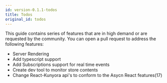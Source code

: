 ```yaml
---
id: version-0.1.1-todos
title: Todos
original_id: todos
---
```


This guide contains series of features that are in high demand or are requested by the community. You can open a pull request to address the following features:

* Server Rendering
* Add typescript support
* Add Subscriptions support for real time events
* Create dev tool to monitor store contents
* Change React-Kunyora api's to conform to the Asycn React features(17)

